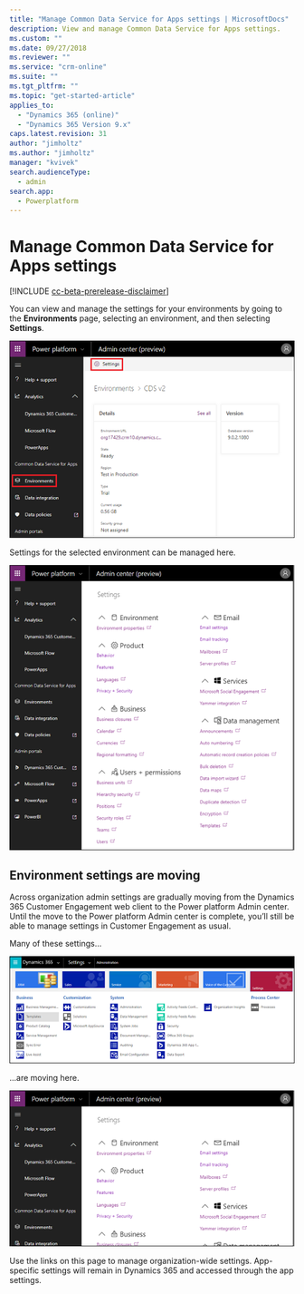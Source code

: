 ```yaml
---
title: "Manage Common Data Service for Apps settings | MicrosoftDocs"
description: View and manage Common Data Service for Apps settings.
ms.custom: ""
ms.date: 09/27/2018
ms.reviewer: ""
ms.service: "crm-online"
ms.suite: ""
ms.tgt_pltfrm: ""
ms.topic: "get-started-article"
applies_to: 
  - "Dynamics 365 (online)"
  - "Dynamics 365 Version 9.x"
caps.latest.revision: 31
author: "jimholtz"
ms.author: "jimholtz"
manager: "kvivek"
search.audienceType: 
  - admin
search.app: 
  - Powerplatform
---
```

# Manage Common Data Service for Apps settings

[!INCLUDE [cc-beta-prerelease-disclaimer](../includes/cc-beta-prerelease-disclaimer.md)]

You can view and manage the settings for your environments by going to the **Environments** page, selecting an environment, and then selecting **Settings**.

![Environment details](media/environment-details.png "Environment details")

Settings for the selected environment can be managed here.

![Environment settings](media/environment-settings.png)

## Environment settings are moving
Across organization admin settings are gradually moving from the Dynamics 365 Customer Engagement web client to the Power platform Admin center. Until the move to the Power platform Admin center is complete, you’ll still be able to manage settings in Customer Engagement as usual.

Many of these settings...

![Dynamics 365 Settings](./media/old-settings.png)

...are moving here.

![Environment settings](media/environment-settings-mini.png)

Use the links on this page to manage organization-wide settings. App-specific settings will remain in Dynamics 365 and accessed through the app settings. 

